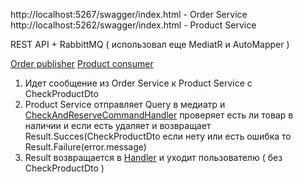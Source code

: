 http://localhost:5267/swagger/index.html - Order Service
http://localhost:5262/swagger/index.html - Product Service

REST API + RabbittMQ ( использовал  еще MediatR и AutoMapper )

[Order publisher](OrderService/OrderService.Infrastructure/Persistence/RabbitMQ/RabbitMqPublisher.cs)
[Product consumer](ProductService/ProductService.Infrastructure/Persistence/RabbitMQ/RabbitMqConsumer.cs)

1. Идет сообщение из Order Service к Product Service c CheckProductDto
2. Product Service отправляет Query в медиатр и [CheckAndReserveCommandHandler](ProductService/ProductService.Application/Handlers/CheckAndReserveCommandHandler.cs) проверяет есть ли товар в наличии и если есть удаляет и возвращает Result<CheckProductDto>.Succes(CheckProductDto
если нету или есть ошибка то Result<CheckProductDto>.Failure(error.message)
3. Result<CheckProductDto> возвращается в [Handler](https://github.com/fan747/TrainingTask/blob/main/OrderService/OrderService.Application/Handlers/CreateOrderCommandHandler.cs) и уходит пользователю ( без CheckProductDto )
